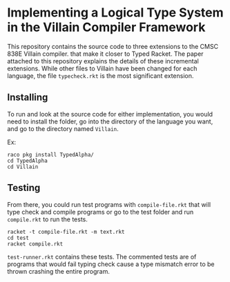 # Implementing a Logical Type System in the Villain Compiler Framework


This repository contains the source code to three extensions to the CMSC 838E Villain compiler. that make it closer to Typed Racket. The paper attached to this repository explains the details of these incremental extensions. While other files to Villain have been changed for each language, the file ```typecheck.rkt``` is the most significant extension.


## Installing

To run and look at the source code for either implementation, you would need to install the folder, go into the directory of the language you want, and go to the directory named ```Villain```.

Ex:
```
raco pkg install TypedAlpha/
cd TypedAlpha
cd Villain
```

## Testing 

From there, you could run test programs with ```compile-file.rkt``` that will type check and compile programs or go to the test folder and run ```compile.rkt``` to run the tests. 
```
racket -t compile-file.rkt -m text.rkt
cd test
racket compile.rkt
```
```test-runner.rkt``` contains these tests. The commented tests are of programs that would fail typing check cause a type mismatch error to be thrown crashing the entire program.
